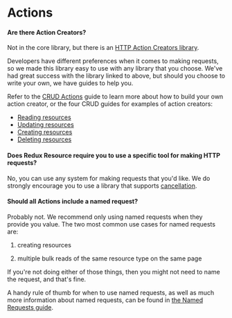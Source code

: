 # Actions

#### Are there Action Creators?

Not in the core library, but there is an
[HTTP Action Creators library](/docs/extras/redux-resource-xhr.md).

Developers have different preferences when it comes to making requests, so
we made this library easy to use with any library that you choose. We've
had great success with the library linked to above, but should you choose to
write your own, we have guides to help you.

Refer to the [CRUD Actions](/docs/guides/crud-actions.md) guide to learn more
about how to build your own action creator, or the four CRUD guides for examples
of action creators:

- [Reading resources](/docs/guides/reading-resources.md)
- [Updating resources](/docs/guides/reading-resources.md)
- [Creating resources](/docs/guides/reading-resources.md)
- [Deleting resources](/docs/guides/reading-resources.md)

#### Does Redux Resource require you to use a specific tool for making HTTP requests?

No, you can use any system for making requests that you'd like. We do strongly encourage
you to use a library that supports [cancellation](/docs/recipes/canceling-requests).

#### Should all Actions include a named request?

Probably not. We recommend only using named requests when they provide you value. The
two most common use cases for named requests are:

1. creating resources

2. multiple bulk reads of the same resource type on the same page

If you're not doing either of those things, then you might not need to name the request,
and that's fine.

A handy rule of thumb for when to use named requests, as well as much more
information about named requests, can be found in
[the Named Requests guide](/docs/guides/named-requests.md#when-to-use-named-requests).
